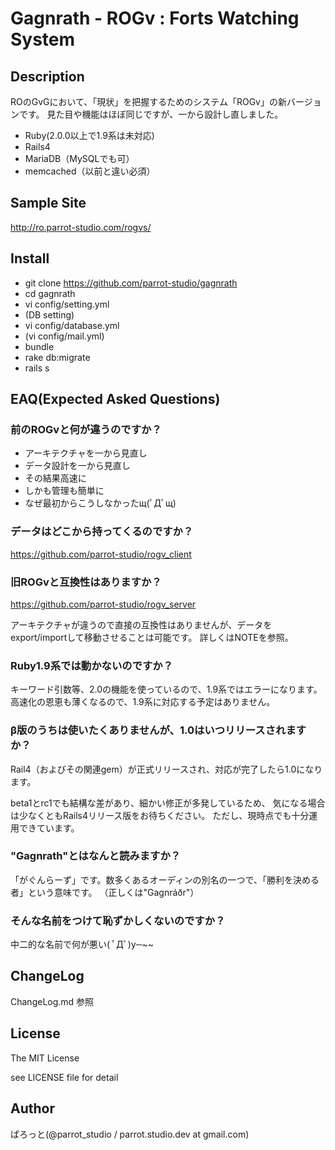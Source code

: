 Gagnrath - ROGv : Forts Watching System
===============

Description
---------------
ROのGvGにおいて、「現状」を把握するためのシステム「ROGv」の新バージョンです。
見た目や機能はほぼ同じですが、一から設計し直しました。

- Ruby(2.0.0以上で1.9系は未対応)
- Rails4
- MariaDB（MySQLでも可）
- memcached（以前と違い必須）

Sample Site
---------------
http://ro.parrot-studio.com/rogvs/

Install
---------------
- git clone https://github.com/parrot-studio/gagnrath
- cd gagnrath
- vi config/setting.yml
- (DB setting)
- vi config/database.yml
- (vi config/mail.yml)
- bundle
- rake db:migrate
- rails s

EAQ(Expected Asked Questions)
---------------
### 前のROGvと何が違うのですか？

- アーキテクチャを一から見直し
- データ設計を一から見直し
- その結果高速に
- しかも管理も簡単に
 - なぜ最初からこうしなかったщ(ﾟДﾟщ)

### データはどこから持ってくるのですか？

https://github.com/parrot-studio/rogv_client

### 旧ROGvと互換性はありますか？

https://github.com/parrot-studio/rogv_server

アーキテクチャが違うので直接の互換性はありませんが、データをexport/importして移動させることは可能です。
詳しくはNOTEを参照。

### Ruby1.9系では動かないのですか？

キーワード引数等、2.0の機能を使っているので、1.9系ではエラーになります。
高速化の恩恵も薄くなるので、1.9系に対応する予定はありません。

### β版のうちは使いたくありませんが、1.0はいつリリースされますか？

Rail4（およびその関連gem）が正式リリースされ、対応が完了したら1.0になります。

beta1とrc1でも結構な差があり、細かい修正が多発しているため、
気になる場合は少なくともRails4リリース版をお待ちください。
ただし、現時点でも十分運用できています。

### "Gagnrath"とはなんと読みますか？

「がぐんらーず」です。数多くあるオーディンの別名の一つで、「勝利を決める者」という意味です。
（正しくは"Gagnráðr"）

### そんな名前をつけて恥ずかしくないのですか？

中二的な名前で何が悪い( ﾟДﾟ)y─~~

ChangeLog
---------------
ChangeLog.md 参照

License
---------------
The MIT License

see LICENSE file for detail

Author
---------------
ぱろっと(@parrot_studio / parrot.studio.dev at gmail.com)
